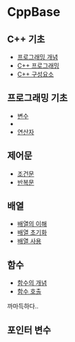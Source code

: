 # CppBase

## C++ 기초

* [프로그래밍 개념](https://github.com/hbyul35/CppBase/blob/main/Base/Concept.md)
* [C++ 프로그래밍 ](https://github.com/hbyul35/CppBase/blob/main/Base/Process.md)
* [C++ 구성요소](https://github.com/hbyul35/CppBase/blob/main/Base/Elements.md)


## 프로그래밍 기초
* [변수](https://github.com/hbyul35/CppBase/blob/main/Base/variable.md)
* [](#이동할-위치)
* [연산자](#이동할-위치)

## 제어문
* [조건문](#이동할-위치)
* [반복문](#이동할-위치)

## 배열
* [배열의 이해](#이동할-위치)
* [배열 초기화](#이동할-위치)
* [배열 사용](#이동)

## 함수
* [함수의 개념](#이동할-위치)
* [함수 호출](#이동할-위치)

까마득하다..

## 포인터 변수

